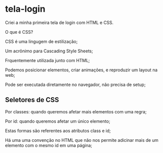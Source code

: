 # tela-login
 Criei a minha primeira tela de login com HTML e CSS.

O que é CSS?

CSS é uma lingugem de estilização;

Um acrônimo para Cascading Style Sheets;

Frquentemente utilizada junto com HTML;

Podemos posicionar elementos, criar animações, e reproduzir um layout na web;

Pode ser executada diretamente no navegador, não precisa de setup;

## Seletores de CSS

Por classes: quando queremos afetar mais elementos com uma regra;

Por id: quando queremos afetar um único elemento;

Estas formas são referentes aos atributos class e id;

Há uma uma convenção no HTML que não nos permite adicinar mais de um elemento com o mesmo id em uma página;

